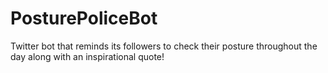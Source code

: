 # PosturePoliceBot
Twitter bot that reminds its followers to check their posture throughout the day along with an inspirational quote!
